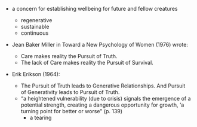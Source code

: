 * a concern for establishing wellbeing for future and fellow creatures
	* regenerative
	* sustainable
	* continuous

* Jean Baker Miller in Toward a New Psychology of Women (1976) wrote:
	* Care makes reality the Pursuit of Truth. 
	* The lack of Care makes reality the Pursuit of Survival.

* Erik Erikson (1964):
	* The Pursuit of Truth leads to Generative Relationships. And Pursuit of Generativity leads to Pursuit of Truth.
	* “a heightened vulnerability (due to crisis) signals the emergence of a potential strength, creating a dangerous opportunity for growth, ‘a turning point for better or worse" (p. 139)
		* a tearing